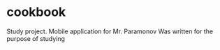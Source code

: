 # cookbook

Study project. Mobile application for Mr. Paramonov
Was written for the purpose of studying
